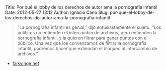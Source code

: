Title: Por qué el lobby de los derechos de autor ama la pornografía infantil
Date: 2012-05-27 13:12
Author: Ignacio Cano
Slug: por-que-el-lobby-de-los-derechos-de-autor-ama-la-pornografia-infantil

> ”La pornografía infantil es genial,” dijo entusiastamente el sujeto.
> ”Los políticos no entienden el intercambio de archivos, pero entienden
> la pornografía infantil, y la quieren filtrar para ganar puntos con el
> público. Una vez que los convenzamos de filtrar la pornografía
> infantil, podremos hacer que extiendan el bloqueo al intercambio de
> archivos.”

- [falkvinge.net][]

  [falkvinge.net]: http://es.falkvinge.net/2012/05/23/redefiniendo-el-cinismo-porque-el-lobby-de-los-derechos-de-autor-ama-la-pornografia-infantil/
    "Por qué el lobby de los derechos de autor ama la pornografía infantil"
